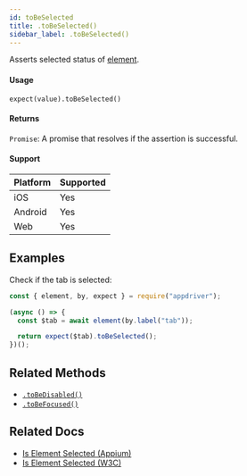 ```yaml
---
id: toBeSelected
title: .toBeSelected()
sidebar_label: .toBeSelected()
---
```


Asserts selected status of [element](../element.md).

#### Usage

```text
expect(value).toBeSelected()
```

#### Returns

`Promise`: A promise that resolves if the assertion is successful.

#### Support

| Platform | Supported |
| -------- | --------- |
| iOS      | Yes       |
| Android  | Yes       |
| Web      | Yes       |

## Examples

Check if the tab is selected:

```javascript
const { element, by, expect } = require("appdriver");

(async () => {
  const $tab = await element(by.label("tab"));

  return expect($tab).toBeSelected();
})();
```

## Related Methods

- [`.toBeDisabled()`](./toBeDisabled.md)
- [`.toBeFocused()`](./toBeFocused.md)

## Related Docs

- [Is Element Selected (Appium)](http://appium.io/docs/en/commands/element/attributes/selected/)
- [Is Element Selected (W3C)](https://www.w3.org/TR/webdriver/#dfn-is-element-selected)